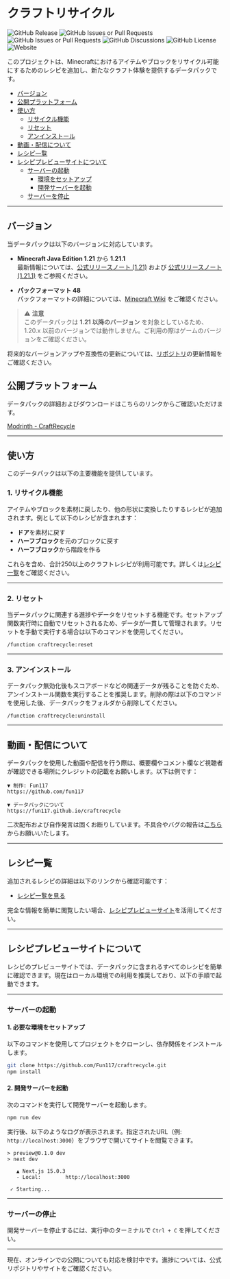 # クラフトリサイクル

![GitHub Release](https://img.shields.io/github/v/release/fun117/craftrecycle)
![GitHub Issues or Pull Requests](https://img.shields.io/github/issues/fun117/craftrecycle)
![GitHub Issues or Pull Requests](https://img.shields.io/github/issues-pr/fun117/craftrecycle)
![GitHub Discussions](https://img.shields.io/github/discussions/fun117/craftrecycle)
![GitHub License](https://img.shields.io/github/license/fun117/craftrecycle)
![Website](https://img.shields.io/website?url=https%3A%2F%2Ffun117.github.io%2Fcraftrecycle)

このプロジェクトは、Minecraftにおけるアイテムやブロックをリサイクル可能にするためのレシピを追加し、新たなクラフト体験を提供するデータパックです。

- [バージョン](#バージョン)
- [公開プラットフォーム](#公開プラットフォーム)
- [使い方](#使い方)
  - [リサイクル機能](#1-リサイクル機能)
  - [リセット](#2-リセット)
  - [アンインストール](#3-アンインストール)
- [動画・配信について](#動画配信について)
- [レシピ一覧](#レシピ一覧)
- [レシピプレビューサイトについて](#レシピプレビューサイトについて)
  - [サーバーの起動](#サーバーの起動)
    - [環境をセットアップ](#1-必要な環境をセットアップ)
    - [開発サーバーを起動](#2-開発サーバーを起動)
  - [サーバーを停止](#サーバーの停止)

---

## バージョン

当データパックは以下のバージョンに対応しています。

- **Minecraft Java Edition 1.21** から **1.21.1**  
  最新情報については、[公式リリースノート (1.21)](https://www.minecraft.net/ja-jp/article/minecraft-java-edition-1-21) および [公式リリースノート (1.21.1)](https://www.minecraft.net/ja-jp/article/minecraft-java-edition-1-21-1) をご参照ください。

- **パックフォーマット 48**  
  パックフォーマットの詳細については、[Minecraft Wiki](https://minecraft.wiki/w/Pack_format) をご確認ください。

> ⚠ **注意**  
> このデータパックは **1.21 以降のバージョン** を対象としているため、1.20.x 以前のバージョンでは動作しません。ご利用の際はゲームのバージョンをご確認ください。

将来的なバージョンアップや互換性の更新については、[リポジトリ](https://github.com/Fun117/craftrecycle)の更新情報をご確認ください。

## 公開プラットフォーム

データパックの詳細およびダウンロードはこちらのリンクからご確認いただけます。

[Modrinth - CraftRecycle](https://modrinth.com/project/craftrecycle)

---

## 使い方

このデータパックは以下の主要機能を提供しています。

### 1. リサイクル機能

アイテムやブロックを素材に戻したり、他の形状に変換したりするレシピが追加されます。例として以下のレシピが含まれます：

- **ドア**を素材に戻す
- **ハーフブロック**を元のブロックに戻す
- **ハーフブロック**から階段を作る

これらを含め、合計250以上のクラフトレシピが利用可能です。詳しくは[レシピ一覧](#レシピ一覧)をご確認ください。

---

### 2. リセット

当データパックに関連する進捗やデータをリセットする機能です。セットアップ関数実行時に自動でリセットされるため、データが一貫して管理されます。リセットを手動で実行する場合は以下のコマンドを使用してください。

```command
/function craftrecycle:reset
```

---

### 3. アンインストール

データパック無効化後もスコアボードなどの関連データが残ることを防ぐため、アンインストール関数を実行することを推奨します。削除の際は以下のコマンドを使用した後、データパックをフォルダから削除してください。

```command
/function craftrecycle:uninstall
```

---

## 動画・配信について

データパックを使用した動画や配信を行う際は、概要欄やコメント欄など視聴者が確認できる場所にクレジットの記載をお願いします。以下は例です：

```text
▼ 制作: Fun117
https://github.com/fun117

▼ データパックについて
https://fun117.github.io/craftrecycle
```

二次配布および自作発言は固くお断りしています。不具合やバグの報告は[こちら](https://github.com/Fun117/craftrecycle/issues)からお願いいたします。

---

## レシピ一覧

追加されるレシピの詳細は以下のリンクから確認可能です：

- [レシピ一覧を見る](README/recipe.md)

完全な情報を簡単に閲覧したい場合、[レシピプレビューサイト](#レシピプレビューサイトについて)を活用してください。

---

## レシピプレビューサイトについて

レシピのプレビューサイトでは、データパックに含まれるすべてのレシピを簡単に確認できます。現在はローカル環境での利用を推奨しており、以下の手順で起動できます。

---

### サーバーの起動

#### 1. 必要な環境をセットアップ

以下のコマンドを使用してプロジェクトをクローンし、依存関係をインストールします。

```bash
git clone https://github.com/Fun117/craftrecycle.git
npm install
```

#### 2. 開発サーバーを起動

次のコマンドを実行して開発サーバーを起動します。

```bash
npm run dev
```

実行後、以下のようなログが表示されます。指定されたURL（例: `http://localhost:3000`）をブラウザで開いてサイトを閲覧できます。

```log
> preview@0.1.0 dev
> next dev

   ▲ Next.js 15.0.3
   - Local:        http://localhost:3000

 ✓ Starting...
```

---

### サーバーの停止

開発サーバーを停止するには、実行中のターミナルで `Ctrl + C` を押してください。

---

現在、オンラインでの公開についても対応を検討中です。進捗については、公式リポジトリやサイトをご確認ください。
